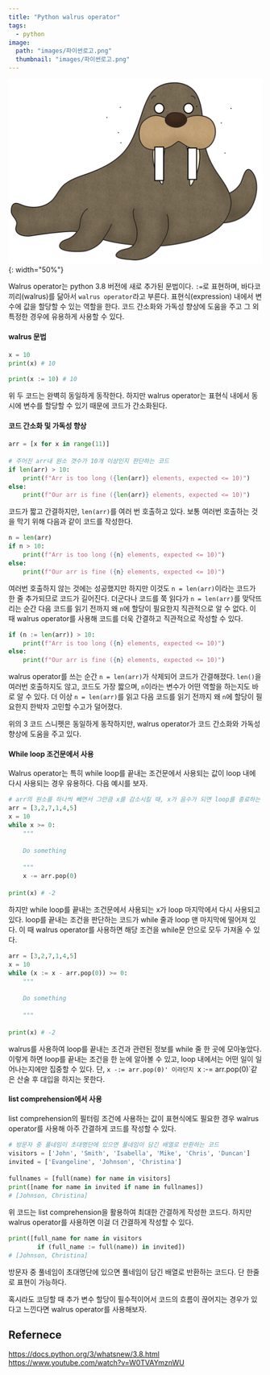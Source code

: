 ```yaml
---
title: "Python walrus operator"
tags:
  - python
image:
  path: "images/파이썬로고.png"
  thumbnail: "images/파이썬로고.png"
---
```


![](/images/walrus.png){: width="50%"}

Walrus operator는 python 3.8 버전에 새로 추가된 문법이다. `:=`로 표현하며, 바다코끼리(walrus)를 닮아서 `walrus operator`라고 부른다. 표현식(expression) 내에서 변수에 값을 할당할 수 있는 역할을 한다. 코드 간소화와 가독성 향상에 도움을 주고 그 외 특정한 경우에 유용하게 사용할 수 있다.

#### walrus 문법
```python
x = 10
print(x) # 10
```
```python
print(x := 10) # 10
```
위 두 코드는 완벽히 동일하게 동작한다. 하지만 walrus operator는 표현식 내에서 동시에 변수를 할당할 수 있기 때문에 코드가 간소화된다.


#### 코드 간소화 및 가독성 향상

```python
arr = [x for x in range(11)]

# 주어진 arr내 원소 갯수가 10개 이상인지 판단하는 코드
if len(arr) > 10:
    print(f"Arr is too long ({len(arr)} elements, expected <= 10)")
else:
    print(f"Our arr is fine ({len(arr)} elements, expected <= 10)")
```
코드가 짧고 간결하지만, `len(arr)`를 여러 번 호출하고 있다. 보통 여러번 호출하는 것을 막기 위해 다음과 같이 코드를 작성한다.

```python
n = len(arr)
if n > 10:
    print(f"Arr is too long ({n} elements, expected <= 10)")
else:
    print(f"Our arr is fine ({n} elements, expected <= 10)")
```
여러번 호출하지 않는 것에는 성공했지만 하지만 이것도 `n = len(arr)`이라는 코드가 한 줄 추가되므로 코드가 길어진다. 더군다나 코드를 쭉 읽다가 `n = len(arr)`를 맞닥뜨리는 순간 다음 코드를 읽기 전까지 왜 `n`에 할당이 필요한지 직관적으로 알 수 없다. 이 때 walrus operator를 사용해 코드를 더욱 간결하고 직관적으로 작성할 수 있다.

```python
if (n := len(arr)) > 10:
    print(f"Arr is too long ({n} elements, expected <= 10)")
else:
    print(f"Our arr is fine ({n} elements, expected <= 10)")
```
walrus operator를 쓰는 순간 `n = len(arr)`가 삭제되어 코드가 간결해졌다. `len()`을 여러번 호출하지도 않고, 코드도 가장 짧으며, `n`이라는 변수가 어떤 역할을 하는지도 바로 알 수 있다. 더 이상 `n = len(arr)`를 읽고 다음 코드를 읽기 전까지 왜 `n`에 할당이 필요한지 한박자 고민할 수고가 덜어졌다.

위의 3 코드 스니펫은 동일하게 동작하지만, walrus operator가 코드 간소화와 가독성 향상에 도움을 주고 있다.

#### While loop 조건문에서 사용
Walrus operator는 특히 while loop를 끝내는 조건문에서 사용되는 값이 loop 내에 다시 사용되는 경우 유용하다. 다음 예시를 보자.

 
```python
# arr의 원소를 하나씩 빼면서 그만큼 x를 감소시킬 때, x가 음수가 되면 loop를 종료하는 코드
arr = [3,2,7,1,4,5]
x = 10
while x >= 0:
    """ 
    
    Do something
    
    """
    x -= arr.pop(0)

print(x) # -2
```

하지만 while loop를 끝내는 조건문에서 사용되는 x가 loop 마지막에서 다시 사용되고 있다. loop를 끝내는 조건을 판단하는 코드가 while 줄과 loop 맨 마지막에 떨어져 있다. 이 때 walrus operator를 사용하면 해당 조건을 while문 안으로 모두 가져올 수 있다.

```python
arr = [3,2,7,1,4,5]
x = 10
while (x := x - arr.pop(0)) >= 0:
    """ 
    
    Do something
    
    """

print(x) # -2
```
walrus를 사용하여 loop를 끝내는 조건과 관련된 정보를 while 줄 한 곳에 모아놓았다. 이렇게 하면 loop를 끝내는 조건을 한 눈에 알아볼 수 있고, loop 내에서는 어떤 일이 일어나는지에만 집중할 수 있다. 단, `x -:= arr.pop(0)' 이라던지 `x :-= arr.pop(0)`같은 산술 후 대입을 하지는 못한다.

#### list comprehension에서 사용
list comprehension의 필터링 조건에 사용하는 값이 표현식에도 필요한 경우 walrus operator를 사용해 아주 간결하게 코드를 작성할 수 있다.


```python
# 방문자 중 풀네임이 초대명단에 있으면 풀네임이 담긴 배열로 반환하는 코드
visitors = ['John', 'Smith', 'Isabella', 'Mike', 'Chris', 'Duncan']
invited = ['Evangeline', 'Johnson', 'Christina']

fullnames = [full(name) for name in visitors]
print([name for name in invited if name in fullnames])
# [Johnson, Christina]
```
위 코드는 list comprehension을 활용하여 최대한 간결하게 작성한 코드다. 하지만 walrus operator를 사용하면 이걸 더 간결하게 작성할 수 있다.

```python 
print([full_name for name in visitors
        if (full_name := full(name)) in invited])
# [Johnson, Christina]
```
방문자 중 풀네임이 초대명단에 있으면 풀네임이 담긴 배열로 반환하는 코드다. 단 한줄로 표현이 가능하다.

혹시라도 코딩할 때 추가 변수 할당이 필수적이어서 코드의 흐름이 끊어지는 경우가 있다고 느낀다면 walrus operator를 사용해보자.

## Refernece
https://docs.python.org/3/whatsnew/3.8.html
https://www.youtube.com/watch?v=W0TVAYmznWU






